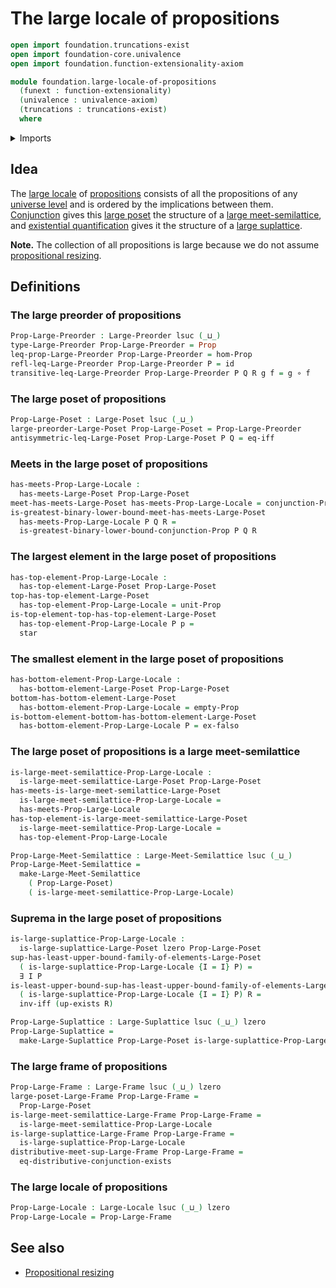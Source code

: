 # The large locale of propositions

```agda
open import foundation.truncations-exist
open import foundation-core.univalence
open import foundation.function-extensionality-axiom

module foundation.large-locale-of-propositions
  (funext : function-extensionality)
  (univalence : univalence-axiom)
  (truncations : truncations-exist)
  where
```

<details><summary>Imports</summary>

```agda
open import foundation.conjunction funext univalence truncations
open import foundation.dependent-products-propositions funext
open import foundation.empty-types funext univalence truncations
open import foundation.existential-quantification funext univalence truncations
open import foundation.logical-equivalences funext
open import foundation.propositional-extensionality funext univalence truncations
open import foundation.unit-type
open import foundation.universal-property-cartesian-product-types funext
open import foundation.universe-levels

open import foundation-core.function-types
open import foundation-core.propositions

open import order-theory.bottom-elements-large-posets funext univalence truncations
open import order-theory.large-frames funext univalence truncations
open import order-theory.large-locales funext univalence truncations
open import order-theory.large-meet-semilattices funext univalence truncations
open import order-theory.large-posets funext univalence truncations
open import order-theory.large-preorders funext univalence truncations
open import order-theory.large-suplattices funext univalence truncations
open import order-theory.least-upper-bounds-large-posets funext univalence truncations
open import order-theory.top-elements-large-posets funext univalence truncations
```

</details>

## Idea

The [large locale](order-theory.large-locales.md) of
[propositions](foundation-core.propositions.md) consists of all the propositions
of any [universe level](foundation.universe-levels.md) and is ordered by the
implications between them. [Conjunction](foundation.conjunction.md) gives this
[large poset](order-theory.large-posets.md) the structure of a
[large meet-semilattice](order-theory.large-meet-semilattices.md), and
[existential quantification](foundation.existential-quantification.md) gives it
the structure of a [large suplattice](order-theory.large-suplattices.md).

**Note.** The collection of all propositions is large because we do not assume
[propositional resizing](foundation.propositional-resizing.md).

## Definitions

### The large preorder of propositions

```agda
Prop-Large-Preorder : Large-Preorder lsuc (_⊔_)
type-Large-Preorder Prop-Large-Preorder = Prop
leq-prop-Large-Preorder Prop-Large-Preorder = hom-Prop
refl-leq-Large-Preorder Prop-Large-Preorder P = id
transitive-leq-Large-Preorder Prop-Large-Preorder P Q R g f = g ∘ f
```

### The large poset of propositions

```agda
Prop-Large-Poset : Large-Poset lsuc (_⊔_)
large-preorder-Large-Poset Prop-Large-Poset = Prop-Large-Preorder
antisymmetric-leq-Large-Poset Prop-Large-Poset P Q = eq-iff
```

### Meets in the large poset of propositions

```agda
has-meets-Prop-Large-Locale :
  has-meets-Large-Poset Prop-Large-Poset
meet-has-meets-Large-Poset has-meets-Prop-Large-Locale = conjunction-Prop
is-greatest-binary-lower-bound-meet-has-meets-Large-Poset
  has-meets-Prop-Large-Locale P Q R =
  is-greatest-binary-lower-bound-conjunction-Prop P Q R
```

### The largest element in the large poset of propositions

```agda
has-top-element-Prop-Large-Locale :
  has-top-element-Large-Poset Prop-Large-Poset
top-has-top-element-Large-Poset
  has-top-element-Prop-Large-Locale = unit-Prop
is-top-element-top-has-top-element-Large-Poset
  has-top-element-Prop-Large-Locale P p =
  star
```

### The smallest element in the large poset of propositions

```agda
has-bottom-element-Prop-Large-Locale :
  has-bottom-element-Large-Poset Prop-Large-Poset
bottom-has-bottom-element-Large-Poset
  has-bottom-element-Prop-Large-Locale = empty-Prop
is-bottom-element-bottom-has-bottom-element-Large-Poset
  has-bottom-element-Prop-Large-Locale P = ex-falso
```

### The large poset of propositions is a large meet-semilattice

```agda
is-large-meet-semilattice-Prop-Large-Locale :
  is-large-meet-semilattice-Large-Poset Prop-Large-Poset
has-meets-is-large-meet-semilattice-Large-Poset
  is-large-meet-semilattice-Prop-Large-Locale =
  has-meets-Prop-Large-Locale
has-top-element-is-large-meet-semilattice-Large-Poset
  is-large-meet-semilattice-Prop-Large-Locale =
  has-top-element-Prop-Large-Locale

Prop-Large-Meet-Semilattice : Large-Meet-Semilattice lsuc (_⊔_)
Prop-Large-Meet-Semilattice =
  make-Large-Meet-Semilattice
    ( Prop-Large-Poset)
    ( is-large-meet-semilattice-Prop-Large-Locale)
```

### Suprema in the large poset of propositions

```agda
is-large-suplattice-Prop-Large-Locale :
  is-large-suplattice-Large-Poset lzero Prop-Large-Poset
sup-has-least-upper-bound-family-of-elements-Large-Poset
  ( is-large-suplattice-Prop-Large-Locale {I = I} P) =
  ∃ I P
is-least-upper-bound-sup-has-least-upper-bound-family-of-elements-Large-Poset
  ( is-large-suplattice-Prop-Large-Locale {I = I} P) R =
  inv-iff (up-exists R)

Prop-Large-Suplattice : Large-Suplattice lsuc (_⊔_) lzero
Prop-Large-Suplattice =
  make-Large-Suplattice Prop-Large-Poset is-large-suplattice-Prop-Large-Locale
```

### The large frame of propositions

```agda
Prop-Large-Frame : Large-Frame lsuc (_⊔_) lzero
large-poset-Large-Frame Prop-Large-Frame =
  Prop-Large-Poset
is-large-meet-semilattice-Large-Frame Prop-Large-Frame =
  is-large-meet-semilattice-Prop-Large-Locale
is-large-suplattice-Large-Frame Prop-Large-Frame =
  is-large-suplattice-Prop-Large-Locale
distributive-meet-sup-Large-Frame Prop-Large-Frame =
  eq-distributive-conjunction-exists
```

### The large locale of propositions

```agda
Prop-Large-Locale : Large-Locale lsuc (_⊔_) lzero
Prop-Large-Locale = Prop-Large-Frame
```

## See also

- [Propositional resizing](foundation.propositional-resizing.md)
